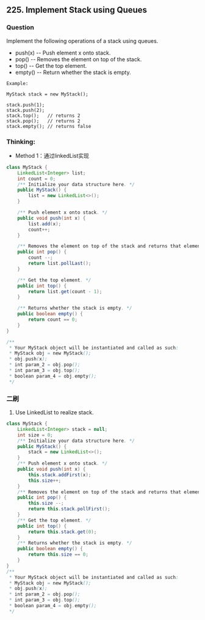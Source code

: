 ## 225. Implement Stack using Queues

### Question
Implement the following operations of a stack using queues.

* push(x) -- Push element x onto stack.
* pop() -- Removes the element on top of the stack.
* top() -- Get the top element.
* empty() -- Return whether the stack is empty.

```
Example:

MyStack stack = new MyStack();

stack.push(1);
stack.push(2);
stack.top();   // returns 2
stack.pop();   // returns 2
stack.empty(); // returns false
```

### Thinking:
* Method 1：通过linkedList实现

```Java
class MyStack {
    LinkedList<Integer> list;
    int count = 0;
    /** Initialize your data structure here. */
    public MyStack() {
        list = new LinkedList<>();
    }

    /** Push element x onto stack. */
    public void push(int x) {
        list.add(x);
        count++;
    }

    /** Removes the element on top of the stack and returns that element. */
    public int pop() {
        count --;
        return list.pollLast();
    }

    /** Get the top element. */
    public int top() {
        return list.get(count - 1);
    }

    /** Returns whether the stack is empty. */
    public boolean empty() {
        return count == 0;
    }
}

/**
 * Your MyStack object will be instantiated and called as such:
 * MyStack obj = new MyStack();
 * obj.push(x);
 * int param_2 = obj.pop();
 * int param_3 = obj.top();
 * boolean param_4 = obj.empty();
 */
```

### 二刷
1. Use LinkedList to realize stack.
```Java
class MyStack {
    LinkedList<Integer> stack = null;
    int size = 0;
    /** Initialize your data structure here. */
    public MyStack() {
        stack = new LinkedList<>();
    }
    /** Push element x onto stack. */
    public void push(int x) {
        this.stack.addFirst(x);
        this.size++;
    }
    /** Removes the element on top of the stack and returns that element. */
    public int pop() {
        this.size --;
        return this.stack.pollFirst();
    }
    /** Get the top element. */
    public int top() {
        return this.stack.get(0);
    }  
    /** Returns whether the stack is empty. */
    public boolean empty() {
        return this.size == 0;
    }
}
/**
 * Your MyStack object will be instantiated and called as such:
 * MyStack obj = new MyStack();
 * obj.push(x);
 * int param_2 = obj.pop();
 * int param_3 = obj.top();
 * boolean param_4 = obj.empty();
 */
```

